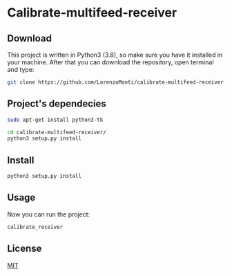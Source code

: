 # Calibrate-multifeed-receiver


## Download

This project is written in Python3 (3.8), so make sure you have it installed in your machine.
After that you can download the repository, open terminal and type:

```bash
git clone https://github.com/LorenzoMonti/calibrate-multifeed-receiver.git
```

## Project's dependecies

```bash
sudo apt-get install python3-tk

cd calibrate-multifeed-receiver/
python3 setup.py install
```

## Install
```bash
python3 setup.py install
```

## Usage

Now you can run the project:

```bash
calibrate_receiver
```

## License

[MIT](https://choosealicense.com/licenses/mit/)
